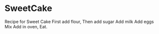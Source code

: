 # SweetCake
Recipe for  Sweet Cake
First add flour,
Then add sugar
Add milk
Add eggs
Mix 
Add in oven,
Eat.
